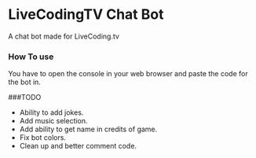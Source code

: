 # LiveCodingTV Chat Bot
A chat bot made for LiveCoding.tv

### How To use
You have to open the console in your web browser and paste the code for the bot in.

###TODO
- Ability to add jokes.
- Add music selection.
- Add ability to get name in credits of game.
- Fix bot colors.
- Clean up and better comment code.
